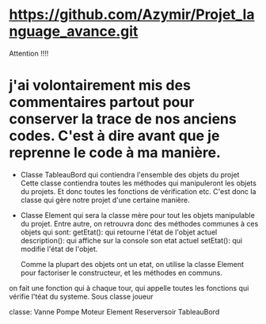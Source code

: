 https://github.com/Azymir/Projet_language_avance.git
=============================================
Attention !!!!

j'ai volontairement mis des commentaires partout pour conserver la trace de nos anciens codes. C'est à dire avant que je reprenne le code à ma manière.
========================================

- Classe TableauBord qui contiendra l'ensemble des objets du projet
	Cette classe contiendra toutes les méthodes qui manipuleront les objets du projets. Et donc toutes les fonctions de vérification etc. C'est donc la classe qui gère notre projet d'une certaine manière. 
	
- Classe Element qui sera la classe mère pour tout les objets manipulable du projet. Entre autre, on retrouvra donc des méthodes communes à ces objets qui sont:
	getEtat(): qui retourne l'état de l'objet actuel
	description(): qui affiche sur la console son etat actuel
	setEtat(): qui modifie l'état de l'objet.
	
	Comme la plupart des objets ont un etat, on utilise la classe Element pour factoriser le constructeur, et les méthodes en communs. 

on fait une fonction qui à chaque tour, qui appelle toutes les fonctions qui vérifie l'téat du systeme. 
Sous classe joueur

classe: Vanne
		Pompe
		Moteur
		Element
		Reserversoir
		TableauBord
		
